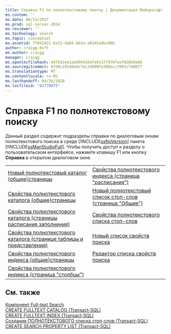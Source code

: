 ```yaml
---
title: Справка F1 по полнотекстовому поиску | Документация Майкрософт
ms.custom: ''
ms.date: 06/13/2017
ms.prod: sql-server-2014
ms.reviewer: ''
ms.technology: search
ms.topic: conceptual
ms.assetid: 7f041821-6a12-4ab5-bb3a-a8345a9bc00b
author: craigg-msft
ms.author: craigg
manager: craigg
ms.openlocfilehash: 447b91ee1aa99642647dd1377976feef026b9a08
ms.sourcegitcommit: 6fd8c1914de4c7ac24900fe388ecc7883c740077
ms.translationtype: MT
ms.contentlocale: ru-RU
ms.lasthandoff: 04/26/2020
ms.locfileid: "62778975"
---
```

# <a name="full-text-search-f1-help"></a>Справка F1 по полнотекстовому поиску
  Данный раздел содержит подразделы справки по диалоговым окнам полнотекстового поиска в среде [!INCLUDE[ssNoVersion](../includes/ssnoversion-md.md)] пакета [!INCLUDE[ssManStudioFull](../includes/ssmanstudiofull-md.md)]. Чтобы получить доступ к разделу о пользовательском интерфейсе, нажмите клавишу F1 или кнопку **Справка** в открытом диалоговом окне.  
  
|||  
|-|-|  
|[Новый полнотекстовый каталог &#40;общие&#41;страницы](new-full-text-catalog-general-page.md)|[Свойства полнотекстового индекса &#40;страница "расписания"&#41;](../../2014/database-engine/full-text-index-properties-schedules-page.md)|  
|[Свойства полнотекстового каталога &#40;общие&#41;страницы](../../2014/database-engine/full-text-catalog-properties-general-page.md)|[Новый полнотекстовый список стоп-слов &#40;страница "Общие"&#41;](../../2014/database-engine/new-full-text-stoplist-general-page.md)|  
|[Свойства полнотекстового каталога &#40;страницы расписания заполнения&#41;](../../2014/database-engine/full-text-catalog-properties-population-schedule-page.md)|[Свойства полнотекстового списка стоп-слов](../../2014/database-engine/full-text-stoplist-properties.md)|  
|[Свойства полнотекстового каталога &#40;странице таблицы и представления&#41;](../../2014/database-engine/full-text-catalog-properties-tables-and-views-page.md)|[Новый список свойств поиска](../../2014/database-engine/new-search-property-list.md)|  
|[Свойства полнотекстового индекса &#40;общие&#41;страницы](../../2014/database-engine/full-text-index-properties-general-page.md)|[Редактор списка свойств поиска](../../2014/database-engine/search-property-list-editor.md)|  
|[Свойства полнотекстового индекса &#40;страница "столбцы"&#41;](../../2014/database-engine/full-text-index-properties-columns-page.md)||  
  
## <a name="see-also"></a>См. также  
 [Компонент Full-text Search](../relational-databases/search/full-text-search.md)   
 [CREATE FULLTEXT CATALOG (Transact-SQL)](/sql/t-sql/statements/create-fulltext-catalog-transact-sql)   
 [CREATE FULLTEXT INDEX (Transact-SQL)](/sql/t-sql/statements/create-fulltext-index-transact-sql)   
 [Создание ПОЛНОТЕКСТОВОГО списка стоп-слов &#40;Transact-SQL&#41;](/sql/t-sql/statements/create-fulltext-stoplist-transact-sql)   
 [CREATE SEARCH PROPERTY LIST (Transact-SQL)](/sql/t-sql/statements/create-search-property-list-transact-sql)  
  
  
